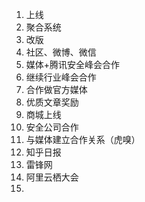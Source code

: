 1. 上线
2. 聚合系统
3. 改版
4. 社区、微博、微信
5. 媒体+腾讯安全峰会合作
6. 继续行业峰会合作
7. 合作做官方媒体
8. 优质文章奖励
9. 商城上线
10. 安全公司合作
11. 与媒体建立合作关系（虎嗅）
12. 知乎日报
13. 雷锋网
14. 阿里云栖大会
15. ​



